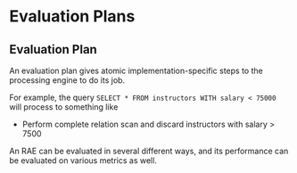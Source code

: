 # Evaluation Plans
## Evaluation Plan
An evaluation plan gives atomic implementation-specific steps to the processing engine to do its job.

For example, the query `SELECT * FROM instructors WITH salary < 75000` will process to something like
* Perform complete relation scan and discard instructors with salary > 7500

An RAE can be evaluated in several different ways, and its performance can be evaluated on various metrics as well.

